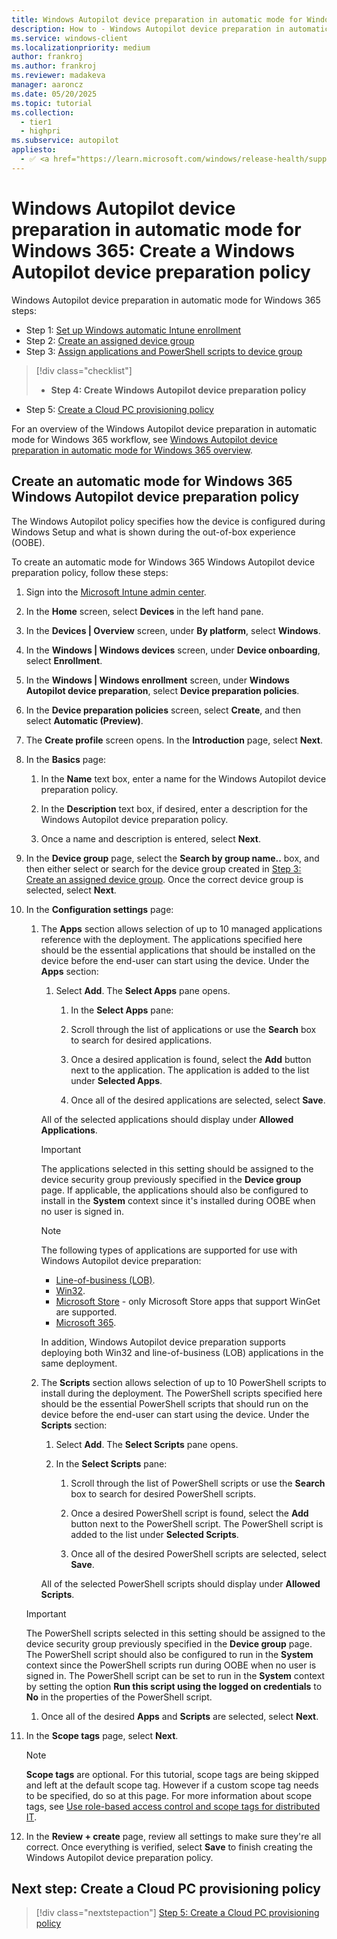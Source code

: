 ```yaml
---
title: Windows Autopilot device preparation in automatic mode for Windows 365 - Step 4 of 5 - Create a Windows Autopilot device preparation policy
description: How to - Windows Autopilot device preparation in automatic mode for Windows 365 - Step 4 of 5 - Create a Windows Autopilot device preparation policy.
ms.service: windows-client
ms.localizationpriority: medium
author: frankroj
ms.author: frankroj
ms.reviewer: madakeva
manager: aaroncz
ms.date: 05/20/2025
ms.topic: tutorial
ms.collection:
  - tier1
  - highpri
ms.subservice: autopilot
appliesto:
  - ✅ <a href="https://learn.microsoft.com/windows/release-health/supported-versions-windows-client" target="_blank">Windows 11</a>
---
```


# Windows Autopilot device preparation in automatic mode for Windows 365: Create a Windows Autopilot device preparation policy

Windows Autopilot device preparation in automatic mode for Windows 365 steps:

- Step 1: [Set up Windows automatic Intune enrollment](automatic-automatic-enrollment.md)
- Step 2: [Create an assigned device group](automatic-device-group.md)
- Step 3: [Assign applications and PowerShell scripts to device group](automatic-assign-apps-scripts.md)

> [!div class="checklist"]
>
> - **Step 4: Create Windows Autopilot device preparation policy**

- Step 5: [Create a Cloud PC provisioning policy](automatic-cloud-pc-provisioning-policy.md)

For an overview of the Windows Autopilot device preparation in automatic mode for Windows 365 workflow, see [Windows Autopilot device preparation in automatic mode for Windows 365 overview](automatic-workflow.md#workflow).

## Create an automatic mode for Windows 365 Windows Autopilot device preparation policy

The Windows Autopilot policy specifies how the device is configured during Windows Setup and what is shown during the out-of-box experience (OOBE).

To create an automatic mode for Windows 365 Windows Autopilot device preparation policy, follow these steps:

1. Sign into the [Microsoft Intune admin center](https://go.microsoft.com/fwlink/?linkid=2109431).

1. In the **Home** screen, select **Devices** in the left hand pane.

1. In the **Devices | Overview** screen, under **By platform**, select **Windows**.

1. In the **Windows | Windows devices** screen, under **Device onboarding**, select **Enrollment**.

1. In the **Windows | Windows enrollment** screen, under **Windows Autopilot device preparation**, select **Device preparation policies**.

1. In the **Device preparation policies** screen, select **Create**, and then select **Automatic (Preview)**.

1. The **Create profile** screen opens. In the **Introduction** page, select **Next**.

1. In the **Basics** page:

   1. In the **Name** text box, enter a name for the Windows Autopilot device preparation policy.

   1. In the **Description** text box, if desired, enter a description for the Windows Autopilot device preparation policy.

   1. Once a name and description is entered, select **Next**.

1. In the **Device group** page, select the **Search by group name..** box, and then either select or search for the device group created in [Step 3: Create an assigned device group](automatic-device-group.md). Once the correct device group is selected, select **Next**.

1. In the **Configuration settings** page:

   1. The **Apps** section allows selection of up to 10 managed applications reference with the deployment. The applications specified here should be the essential applications that should be installed on the device before the end-user can start using the device. Under the **Apps** section:

      1. Select **Add**. The **Select Apps** pane opens.

         1. In the **Select Apps** pane:

         1. Scroll through the list of applications or use the **Search** box to search for desired applications.

         1. Once a desired application is found, select the **Add** button next to the application. The application is added to the list under **Selected Apps**.

         1. Once all of the desired applications are selected, select **Save**.

        All of the selected applications should display under **Allowed Applications**.

      > [!IMPORTANT]
      >
      > The applications selected in this setting should be assigned to the device security group previously specified in the **Device group** page. If applicable, the applications should also be configured to install in the **System** context since it's installed during OOBE when no user is signed in.

      > [!NOTE]
      >
      > The following types of applications are supported for use with Windows Autopilot device preparation:
      >
      > - [Line-of-business (LOB)](/mem/intune-service/apps/lob-apps-windows).
      > - [Win32](/mem/intune-service/apps/apps-win32-prepare).
      > - [Microsoft Store](/mem/intune-service/apps/store-apps-microsoft) - only Microsoft Store apps that support WinGet are supported.
      > - [Microsoft 365](/mem/intune-service/apps/apps-add-office365).
      >
      > In addition, Windows Autopilot device preparation supports deploying both Win32 and line-of-business (LOB) applications in the same deployment.

   1. The **Scripts** section allows selection of up to 10 PowerShell scripts to install during the deployment. The PowerShell scripts specified here should be the essential PowerShell scripts that should run on the device before the end-user can start using the device. Under the **Scripts** section:

      1. Select **Add**. The **Select Scripts** pane opens.

      1. In the **Select Scripts** pane:

         1. Scroll through the list of PowerShell scripts or use the **Search** box to search for desired PowerShell scripts.

         1. Once a desired PowerShell script is found, select the **Add** button next to the PowerShell script. The PowerShell script is added to the list under **Selected Scripts**.

         1. Once all of the desired PowerShell scripts are selected, select **Save**.

        All of the selected PowerShell scripts should display under **Allowed Scripts**.

   > [!IMPORTANT]
   >
   > The PowerShell scripts selected in this setting should be assigned to the device security group previously specified in the **Device group** page. The PowerShell script should also be configured to run in the **System** context since the PowerShell scripts run during OOBE when no user is signed in. The PowerShell script can be set to run in the **System** context by setting the option **Run this script using the logged on credentials** to **No** in the properties of the PowerShell script.

   1. Once all of the desired **Apps** and **Scripts** are selected, select **Next**.

1. In the **Scope tags** page, select **Next**.

    > [!NOTE]
    >
    > **Scope tags** are optional. For this tutorial, scope tags are being skipped and left at the default scope tag. However if a custom scope tag needs to be specified, do so at this page. For more information about scope tags, see [Use role-based access control and scope tags for distributed IT](/mem/intune-service/fundamentals/scope-tags).

1. In the **Review + create** page, review all settings to make sure they're all correct. Once everything is verified, select **Save** to finish creating the Windows Autopilot device preparation policy.

## Next step: Create a Cloud PC provisioning policy

> [!div class="nextstepaction"]
> [Step 5: Create a Cloud PC provisioning policy](automatic-cloud-pc-provisioning-policy.md)

